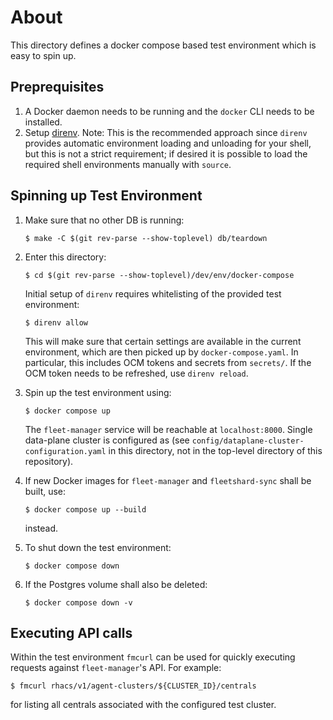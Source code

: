 # About

This directory defines a docker compose based test environment which is easy to spin up.

## Preprequisites

1. A Docker daemon needs to be running and the `docker` CLI needs to be installed.
1. Setup [direnv](https://direnv.net/). Note: This is the recommended approach since `direnv` provides automatic environment loading and unloading for your shell, but this is not a strict requirement; if desired it is possible to load the required shell environments manually with `source`.

## Spinning up Test Environment

1. Make sure that no other DB is running:
    ```
    $ make -C $(git rev-parse --show-toplevel) db/teardown
    ```

1. Enter this directory:
    ```
    $ cd $(git rev-parse --show-toplevel)/dev/env/docker-compose
    ```
    Initial setup of `direnv` requires whitelisting of the provided test environment:
    ```
    $ direnv allow
    ```
    This will make sure that certain settings are available in the current environment, which are
    then picked up by `docker-compose.yaml`. In particular, this includes OCM tokens and secrets
    from `secrets/`. If the OCM token needs to be refreshed, use `direnv reload`.

1. Spin up the test environment using:
    ```
    $ docker compose up
    ```
    The `fleet-manager` service will be reachable at `localhost:8000`. Single data-plane cluster is configured
    as (see `config/dataplane-cluster-configuration.yaml` in this directory, not in the top-level directory of this repository).

1. If new Docker images for `fleet-manager` and `fleetshard-sync` shall be built, use:
    ```
    $ docker compose up --build
    ```
    instead.

1. To shut down the test environment:
    ```
    $ docker compose down
    ```

1. If the Postgres volume shall also be deleted:
    ```
    $ docker compose down -v
    ```

## Executing API calls

Within the test environment `fmcurl` can be used for quickly executing requests against `fleet-manager`'s API.
For example:
```
$ fmcurl rhacs/v1/agent-clusters/${CLUSTER_ID}/centrals
```
for listing all centrals associated with the configured test cluster.
